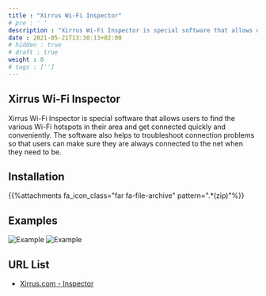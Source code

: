 ```yaml
---
title : "Xirrus Wi-Fi Inspector"
# pre : ' '
description : "Xirrus Wi-Fi Inspector is special software that allows users to find the various Wi-Fi hotspots in their area and get connected quickly and conveniently. The software also helps to troubleshoot connection problems so that users can make sure they are always connected to the net when they need to be."
date : 2021-05-21T13:30:13+02:00
# hidden : true
# draft : true
weight : 0
# tags : ['']
---
```


## Xirrus Wi-Fi Inspector

Xirrus Wi-Fi Inspector is special software that allows users to find the various Wi-Fi hotspots in their area and get connected quickly and conveniently. The software also helps to troubleshoot connection problems so that users can make sure they are always connected to the net when they need to be.

## Installation

{{%attachments fa_icon_class="far fa-file-archive" pattern=".*(zip)"%}}

## Examples

![Example](images/example.png)
![Example](images/example2.png)

## URL List

- [Xirrus.com - Inspector](https://www.xirrus.com/inspector)
